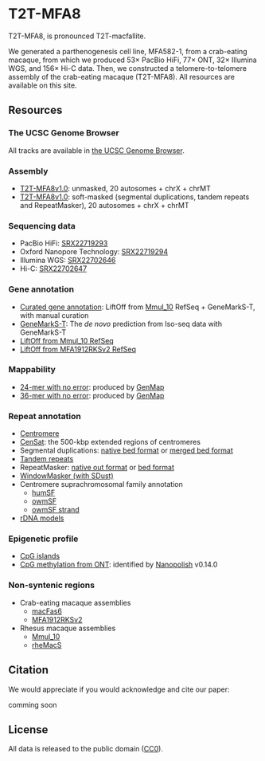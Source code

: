 # T2T-MFA8

T2T-MFA8, is pronounced T2T-macfallite.

We generated a parthenogenesis cell line, MFA582-1, from a crab-eating macaque, from which we produced 53× PacBio HiFi, 77× ONT, 32× Illumina WGS, and 156× Hi-C data. Then, we constructed a telomere-to-telomere assembly of the crab-eating macaque (T2T-MFA8). All resources are available on this site.

## Resources

### The UCSC Genome Browser

All tracks are available in [the UCSC Genome Browser](https://genome.ucsc.edu/cgi-bin/hgTracks?hubUrl=https://synplotter.sjtu.edu.cn/trackhub/MaoHub/hub.txt&genome=hub_4292128_T2TMACFA_1.0&position=lastDbPos).

### Assembly

- [T2T-MFA8v1.0](https://synplotter.sjtu.edu.cn/disk2/T2T-MFA8/T2T-MFA8v1.0.fasta.gz): unmasked, 20 autosomes + chrX + chrMT
- [T2T-MFA8v1.0](https://synplotter.sjtu.edu.cn/disk2/T2T-MFA8/T2T-MFA8v1.0.soft_masked.fasta.gz): soft-masked (segmental duplications, tandem repeats and RepeatMasker), 20 autosomes + chrX + chrMT

### Sequencing data

- PacBio HiFi: [SRX22719293](https://www.ncbi.nlm.nih.gov/sra/SRX22719293)
- Oxford Nanopore Technology: [SRX22719294](https://www.ncbi.nlm.nih.gov/sra/SRX22719294)
- Illumina WGS: [SRX22702646](https://www.ncbi.nlm.nih.gov/sra/SRX22702646)
- Hi-C: [SRX22702647](https://www.ncbi.nlm.nih.gov/sra/SRX22702647)

### Gene annotation

- [Curated gene annotation](https://synplotter.sjtu.edu.cn/disk2/T2T-MFA8/T2T-MFA8v1.0.curated_gene_annotation.gtf.gz): LiftOff from [Mmul_10](https://www.ncbi.nlm.nih.gov/datasets/genome/GCF_003339765.1/) RefSeq + GeneMarkS-T, with manual curation
- [GeneMarkS-T](https://synplotter.sjtu.edu.cn/disk2/T2T-MFA8/T2T-MFA8v1.0.GeneMarkST.gtf.gz): The *de novo* prediction from Iso-seq data with GeneMarkS-T
- [LiftOff from Mmul_10 RefSeq](https://synplotter.sjtu.edu.cn/disk2/T2T-MFA8/T2T-MFA8v1.0.liftoff_Mmul_10.polished.gff3.gz)
- [LiftOff from MFA1912RKSv2 RefSeq](https://synplotter.sjtu.edu.cn/disk2/T2T-MFA8/T2T-MFA8v1.0.liftoff_MFA1912RKSv2.polished.gff3.gz)

### Mappability
- [24-mer with no error](https://synplotter.sjtu.edu.cn/disk2/T2T-MFA8/T2T-MFA8v1.0.genmap_24_0.bed.gz): produced by [GenMap](https://github.com/cpockrandt/genmap)
- [36-mer with no error](https://synplotter.sjtu.edu.cn/disk2/T2T-MFA8/T2T-MFA8v1.0.genmap_36_0.bed.gz): produced by [GenMap](https://github.com/cpockrandt/genmap)

### Repeat annotation

- [Centromere](https://synplotter.sjtu.edu.cn/disk2/T2T-MFA8/T2T-MFA8v1.0.centromere.bed)
- [CenSat](https://synplotter.sjtu.edu.cn/disk2/T2T-MFA8/T2T-MFA8v1.0.CenSat.bed): the 500-kbp extended regions of centromeres
- Segmental duplications: [native bed format](https://synplotter.sjtu.edu.cn/disk2/T2T-MFA8/T2T-MFA8v1.0.SD.native.bed.gz) or [merged bed format](https://synplotter.sjtu.edu.cn/disk2/T2T-MFA8/T2T-MFA8v1.0.SD.merged.bed.gz)
- [Tandem repeats](https://synplotter.sjtu.edu.cn/disk2/T2T-MFA8/T2T-MFA8v1.0.TRF.bed.gz)
- RepeatMasker:  [native out format](https://synplotter.sjtu.edu.cn/disk2/T2T-MFA8/T2T-MFA8v1.0.RepeatMasker.out.gz) or [bed format](https://synplotter.sjtu.edu.cn/disk2/T2T-MFA8/T2T-MFA8v1.0.RepeatMasker.bed.gz)
- [WindowMasker (with SDust)](https://synplotter.sjtu.edu.cn/disk2/T2T-MFA8/T2T-MFA8v1.0.WindowMasker.bed.gz)
- Centromere suprachromosomal family annotation
  - [humSF](https://synplotter.sjtu.edu.cn/disk2/T2T-MFA8/T2T-MFA8v1.0.humSF.bed.gz)
  - [owmSF](https://synplotter.sjtu.edu.cn/disk2/T2T-MFA8/T2T-MFA8v1.0.owmSF.bed.gz)
  - [owmSF strand](https://synplotter.sjtu.edu.cn/disk2/T2T-MFA8/T2T-MFA8v1.0.owmSF_strand.bed.gz)
- [rDNA models](https://synplotter.sjtu.edu.cn/disk2/T2T-MFA8/T2T-MFA8v1.0.rDNA.bed)

### Epigenetic profile

- [CpG islands](https://synplotter.sjtu.edu.cn/disk2/T2T-MFA8/T2T-MFA8v1.0.CpG_islands.bed.gz)
- [CpG methylation from ONT](https://synplotter.sjtu.edu.cn/disk2/T2T-MFA8/T2T-MFA8v1.0.ONT_methylation.bed.gz): identified by [Nanopolish](https://github.com/jts/nanopolish) v0.14.0

### Non-syntenic regions

- Crab-eating macaque assemblies
  - [macFas6](https://synplotter.sjtu.edu.cn/disk2/T2T-MFA8/T2T-MFA8v1.0.non_syntenic_regions_to_macFas6.bed.gz)
  - [MFA1912RKSv2](https://synplotter.sjtu.edu.cn/disk2/T2T-MFA8/T2T-MFA8v1.0.non_syntenic_regions_to_MFA1912RKSv2.bed.gz)
- Rhesus macaque assemblies
  - [Mmul_10](https://synplotter.sjtu.edu.cn/disk2/T2T-MFA8/T2T-MFA8v1.0.non_syntenic_regions_to_Mmul_10.bed.gz)
  - [rheMacS](https://synplotter.sjtu.edu.cn/disk2/T2T-MFA8/T2T-MFA8v1.0.non_syntenic_regions_to_rheMacS.bed.gz)

## Citation

We would appreciate if you would acknowledge and cite our paper:

comming soon

## License

All data is released to the public domain ([CC0](https://creativecommons.org/publicdomain/zero/1.0/)).
